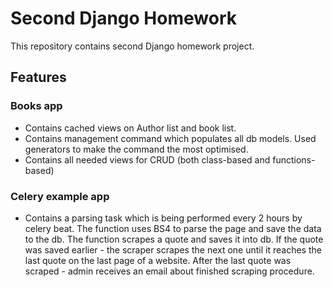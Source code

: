 # Second Django Homework

This repository contains second Django homework project.

## Features

### Books app

* Contains cached views on Author list and book list.
* Contains management command which populates all db models. Used generators to make the command the most optimised.
* Contains all needed views for CRUD (both class-based and functions-based)

### Celery example app

* Contains a parsing task which is being performed every 2 hours by celery beat. The function uses BS4 to parse the page and save the data to the db.
The function scrapes a quote and saves it into db. If the quote was saved earlier - the scraper scrapes the next one until it reaches the last quote on the last page
of a website. After the last quote was scraped - admin receives an email about finished scraping procedure.
